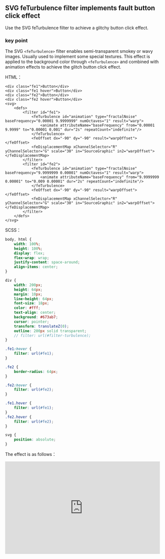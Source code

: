 ## SVG feTurbulence filter implements fault button click effect

Use the SVG feTurbulence filter to achieve a glitchy button click effect.

### key point

The SVG `<feTurbulence>` filter enables semi-transparent smokey or wavy images. Usually used to implement some special textures. This effect is applied to the background color through `<feTurbulence>` and combined with animation effects to achieve the glitch button click effect.


HTML：

```
<div class="fe1">Button</div>
<div class="fe1 hover">Button</div>
<div class="fe2">Button</div>
<div class="fe2 hover">Button</div>
<svg>
    <defs>
        <filter id="fe1">
            <feTurbulence id="animation" type="fractalNoise" baseFrequency="0.00001 9.9999999" numOctaves="1" result="warp">
                <animate attributeName="baseFrequency" from="0.00001 9.9999" to="0.00001 0.001" dur="2s" repeatCount="indefinite"/>
            </feTurbulence>
            <feOffset dx="-90" dy="-90" result="warpOffset"></feOffset>
            <feDisplacementMap xChannelSelector="R" yChannelSelector="G" scale="30" in="SourceGraphic" in2="warpOffset"></feDisplacementMap>
        </filter>
        <filter id="fe2">
            <feTurbulence id="animation" type="fractalNoise" baseFrequency="9.9999999 0.00001" numOctaves="1" result="warp">
                <animate attributeName="baseFrequency" from="9.9999999 0.00001" to="0.009 0.00001" dur="2s" repeatCount="indefinite"/>
            </feTurbulence>
            <feOffset dx="-90" dy="-90" result="warpOffset"></feOffset>
            <feDisplacementMap xChannelSelector="R" yChannelSelector="G" scale="30" in="SourceGraphic" in2="warpOffset"></feDisplacementMap>
        </filter>
    </defs>
</svg>
```

SCSS：
```scss
body, html {
    width: 100%;
    height: 100%;
    display: flex;
    flex-wrap: wrap;
    justify-content: space-around;
    align-items: center;
}

div {
    width: 200px;
    height: 64px;
    margin: 10px;
    line-height: 64px;
    font-size: 18px;
    color: #fff;
    text-align: center;
    background: #673ab7;
    cursor: pointer;
    transform: translateZ(0);
    outline: 200px solid transparent;
    // filter: url(#filter-turbulence);
}

.fe1:hover {
    filter: url(#fe1);
}

.fe2 {
    border-radius: 64px;
}

.fe2:hover {
    filter: url(#fe2);
}

.fe1.hover {
    filter: url(#fe1);
}
.fe2.hover {
    filter: url(#fe2);
}

svg {
    position: absolute;
}
```

The effect is as follows：

<iframe height="300" style="width: 100%;" scrolling="no" title="svg-feturbulence-btn-glitch" src="https://codepen.io/dvha/embed/mdaGEjm?default-tab=html%2Cresult" frameborder="no" loading="lazy" allowtransparency="true" allowfullscreen="true">
  See the Pen <a href="https://codepen.io/dvha/pen/mdaGEjm">
  svg-feturbulence-btn-glitch</a> by HaDV (<a href="https://codepen.io/dvha">@dvha</a>)
  on <a href="https://codepen.io">CodePen</a>.
</iframe>